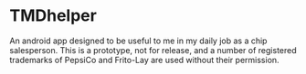# TMDhelper
An android app designed to be useful to me in my daily job as a chip salesperson. This is a prototype, not for release, 
and a number of registered trademarks of PepsiCo and Frito-Lay are used without their permission. 
